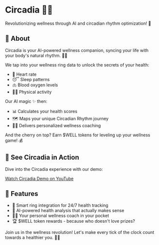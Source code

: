 # Circadia 🌙✨

Revolutionizing wellness through AI and circadian rhythm optimization! 🚀

## 🌟 About

Circadia is your AI-powered wellness companion, syncing your life with your body's natural rhythm. 🧠🔄

We tap into your wellness ring data to unlock the secrets of your health:

- 💓 Heart rate
- 😴 Sleep patterns
- 🫁 Blood oxygen levels
- 🏃‍♀️ Physical activity

Our AI magic ✨ then:

- 📊 Calculates your health scores
- 🗺️ Maps your unique Circadian Rhythm journey
- 🧘‍♂️ Delivers personalized wellness coaching

And the cherry on top? Earn $WELL tokens for leveling up your wellness game! 💰

## 🎥 See Circadia in Action

Dive into the Circadia experience with our demo:

[Watch Circadia Demo on YouTube](https://youtu.be/vukAsN6j_Lw)

## 🚀 Features

- 💍 Smart ring integration for 24/7 health tracking
- 🤖 AI-powered health analysis that actually makes sense
- 👩‍🏫 Your personal wellness coach in your pocket
- 🏆 $WELL token rewards - because who doesn't love prizes?

Join us in the wellness revolution! Let's make every tick of the clock count towards a healthier you. 🌈🎉
